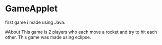 # GameApplet
first game i made using Java.

#About
This game is 2 players who each move a rocket and try to hit each other.
This game was made using eclipse. 
